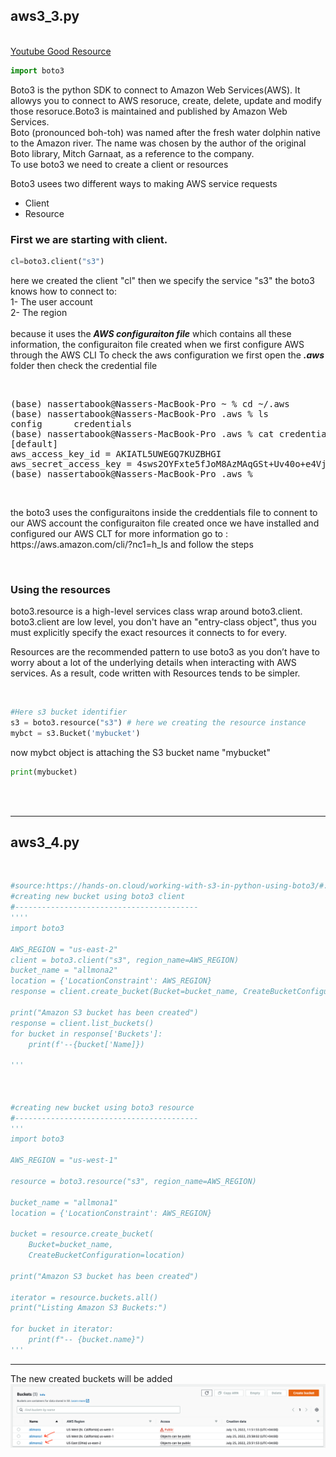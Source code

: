 
<!-- -----------------------------------------------------------------
information about aws3_3.py
----------------------------------------------------------------->
<h2>aws3_3.py</h2>
<br/>
<a href="https://www.youtube.com/watch?v=Wxe7sdFW8J0">Youtube Good Resource </a>

```python
import boto3
```

<p>
Boto3 is the python SDK to connect to Amazon Web Services(AWS). It allowys you to connect to AWS resoruce, create, delete, update and modify those resoruce.Boto3 is maintained and published by Amazon Web Services.<br/>
Boto (pronounced boh-toh) was named after the fresh water dolphin native to the Amazon river. The name was chosen by the author of the original Boto library, Mitch Garnaat, as a reference to the company.
<br/>
To use boto3 we need to create a client or resources
 </p>
 <p>
 Boto3 usees two different ways to making AWS service requests</p>
 <ul>
 <li>
 Client
 </li>
  <li>
 Resource
 </li>
 </ul>
<h3>First we are starting with client.</h3>

```python
cl=boto3.client("s3")
```
<p>
here we created the client "cl" then we specify the service "s3"
the boto3 knows how to connect to:<br> 
1- The user account<br/>
2- The region 
<br/>
<br/>
because it uses the <b><i>AWS configuraiton file</i></b> which contains all these information, 
the configuraiton file created when we first configure AWS through the AWS CLI
To check the aws configuration we first open the <b><i>.aws</i></b> folder then check the credential file</p>
<br/>
<pre>
(base) nassertabook@Nassers-MacBook-Pro ~ % cd ~/.aws
(base) nassertabook@Nassers-MacBook-Pro .aws % ls
config		credentials
(base) nassertabook@Nassers-MacBook-Pro .aws % cat credentials
[default]
aws_access_key_id = AKIATL5UWEGQ7KUZBHGI
aws_secret_access_key = 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
(base) nassertabook@Nassers-MacBook-Pro .aws % 
</pre>
<br/>
<p>
the boto3 uses the configuraitons inside the creddentials file to connent to our AWS account
the configuraiton file created once we have installed and configured our AWS CLT
for more information go to : https://aws.amazon.com/cli/?nc1=h_ls and follow the steps
</p>

<p>
<br/>
<h3>Using the resources</h3>
boto3.resource is a high-level services class wrap around boto3.client.
boto3.client are low level, you don't have an "entry-class object", thus you  must explicitly specify the exact resources it connects to for every. 
</p>
<p>Resources are the recommended pattern to use boto3 as you don’t have to worry about a lot of the underlying details when interacting with AWS services. As a result, code written with Resources tends to be simpler.</p>
<br/>

```python
#Here s3 bucket identifier
s3 = boto3.resource("s3") # here we creating the resource instance
mybct = s3.Bucket('mybucket')
```
<p>
now mybct object is attaching the S3 bucket name "mybucket" 
</p>

```python
print(mybucket)
```
<br/>
<br/>
<hr>

<h2>aws3_4.py</h2>
<br/>

```python
#source:https://hands-on.cloud/working-with-s3-in-python-using-boto3/#:~:text=To%20create%20the%20Amazon%20S3,all%20AWS%20accounts%20and%20customers.
#creating new bucket using boto3 client
#-----------------------------------------
''''
import boto3

AWS_REGION = "us-east-2"
client = boto3.client("s3", region_name=AWS_REGION)
bucket_name = "allmona2"
location = {'LocationConstraint': AWS_REGION}
response = client.create_bucket(Bucket=bucket_name, CreateBucketConfiguration=location)

print("Amazon S3 bucket has been created")
response = client.list_buckets()
for bucket in response['Buckets']:
    print(f'--{bucket['Name]})

'''



#creating new bucket using boto3 resource
#-----------------------------------------
'''
import boto3

AWS_REGION = "us-west-1"

resource = boto3.resource("s3", region_name=AWS_REGION)

bucket_name = "allmona1"
location = {'LocationConstraint': AWS_REGION}

bucket = resource.create_bucket(
    Bucket=bucket_name,
    CreateBucketConfiguration=location)

print("Amazon S3 bucket has been created")

iterator = resource.buckets.all()
print("Listing Amazon S3 Buckets:")

for bucket in iterator:
    print(f"-- {bucket.name}")
'''
```
<hr>
The new created buckets will be added
<br/>
<img src="img/createbucket.png">
<br/>
<br/>
